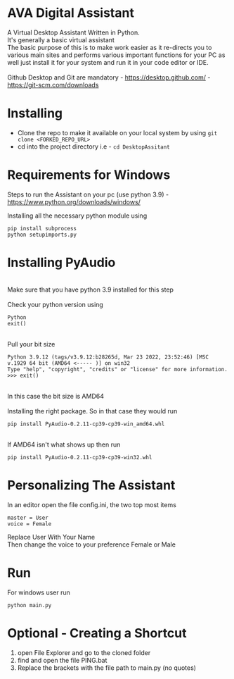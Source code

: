 # AVA Digital Assistant

A Virtual Desktop Assistant Written in Python.
<br> It's generally a basic virtual assistant<br>
The basic purpose of this is to make work easier as it re-directs you to various main sites and performs various important functions for your PC as well just install it for your system and run it in your code editor or IDE.<br>
<br>Github Desktop and Git are mandatory - https://desktop.github.com/ - https://git-scm.com/downloads<br>

# Installing

- Clone the repo to make it available on your local system by using ```git clone <FORKED_REPO_URL>```
- cd into the project directory i.e  - ```cd DesktopAssitant```


# Requirements for Windows
Steps to run the Assistant on your pc (use python 3.9) - https://www.python.org/downloads/windows/

Installing all the necessary python module using
```
pip install subprocess
python setupimports.py

```  

# Installing PyAudio
<br>Make sure that you have python 3.9 installed for this step<br>
<br>Check your python version using<br>
```
Python
exit()

```
<br>Pull your bit size<br>
```
Python 3.9.12 (tags/v3.9.12:b28265d, Mar 23 2022, 23:52:46) [MSC v.1929 64 bit (AMD64 <----- )] on win32
Type "help", "copyright", "credits" or "license" for more information.
>>> exit()
```           
<br>In this case the bit size is AMD64<br>
<br>Installing the right package. So in that case they would run<br>
```
pip install PyAudio‑0.2.11‑cp39‑cp39‑win_amd64.whl

```
<br>If AMD64 isn't what shows up then run<br>
```
pip install PyAudio‑0.2.11‑cp39‑cp39‑win32.whl
```


# Personalizing The Assistant
In an editor open the file config.ini, the two top most items<br>
```
master = User
voice = Female
```
Replace User With Your Name<br>
Then change the voice to your preference Female or Male<br>

# Run
For windows user run
```
python main.py
```

# Optional - Creating a Shortcut
1. open File Explorer and go to the cloned folder
2. find and open the file PING.bat
3. Replace the brackets with the file path to main.py (no quotes)
